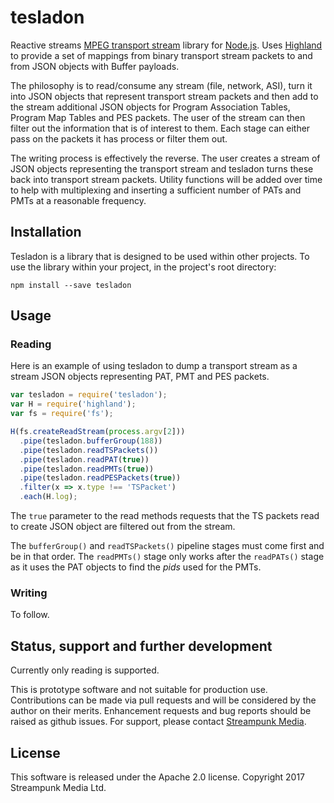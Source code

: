 # tesladon

Reactive streams [MPEG transport stream](https://en.wikipedia.org/wiki/MPEG_transport_stream) library for [Node.js](http://nodejs.org/). Uses [Highland](http://highlandjs.org/) to provide a set of mappings from binary transport stream packets to and from JSON objects with Buffer payloads.

The philosophy is to read/consume any stream (file, network, ASI), turn it into JSON objects that represent transport stream packets and then add to the stream additional JSON objects for Program Association Tables, Program Map Tables and PES packets. The user of the stream can then filter out the information that is of interest to them. Each stage can either pass on the packets it has process or filter them out.

The writing process is effectively the reverse. The user creates a stream of JSON objects representing the transport stream and tesladon turns these back into transport stream packets. Utility functions will be added over time to help with multiplexing and inserting a sufficient number of PATs and PMTs at a reasonable frequency.

## Installation

Tesladon is a library that is designed to be used within other projects. To use the library within your project, in the project's root directory:

    npm install --save tesladon

## Usage

### Reading

Here is an example of using tesladon to dump a transport stream as a stream JSON objects representing PAT, PMT and PES packets.

```javascript
var tesladon = require('tesladon');
var H = require('highland');
var fs = require('fs');

H(fs.createReadStream(process.argv[2]))
  .pipe(tesladon.bufferGroup(188))
  .pipe(tesladon.readTSPackets())
  .pipe(tesladon.readPAT(true))
  .pipe(tesladon.readPMTs(true))
  .pipe(tesladon.readPESPackets(true))
  .filter(x => x.type !== 'TSPacket')
  .each(H.log);
```

The `true` parameter to the read methods requests that the TS packets read to create JSON object are filtered out from the stream.

The `bufferGroup()` and `readTSPackets()` pipeline stages must come first and be in that order. The `readPMTs()` stage only works after the `readPATs()` stage as it uses the PAT objects to find the _pids_ used for the PMTs.

### Writing

To follow.

## Status, support and further development

Currently only reading is supported.

This is prototype software and not suitable for production use. Contributions can be made via pull requests and will be considered by the author on their merits. Enhancement requests and bug reports should be raised as github issues. For support, please contact [Streampunk Media](http://www.streampunk.media/).

## License

This software is released under the Apache 2.0 license. Copyright 2017 Streampunk Media Ltd.
